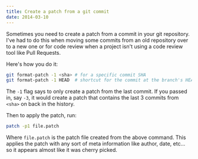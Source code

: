 ```yaml
---
title: Create a patch from a git commit
date: 2014-03-10
---
```

Sometimes you need to create a patch from a commit in your git repository. I've had to do this when moving some commits from an old repository over to a new one or for code review when a project isn't using a code review tool like Pull Requests.

Here's how you do it:

```bash
git format-patch -1 <sha> # for a specific commit SHA
git format-patch -1 HEAD  # shortcut for the commit at the branch's HEAD
```

The `-1` flag says to only create a patch from the last commit. If you passed in, say `-3`, it would create a patch that contains the last 3 commits from `<sha>` on back in the history.

Then to apply the patch, run:

```bash
patch -p1 file.patch
```

Where `file.patch` is the patch file created from the above command. This applies the patch with any sort of meta information like author, date, etc... so it appears almost like it was cherry picked. 
